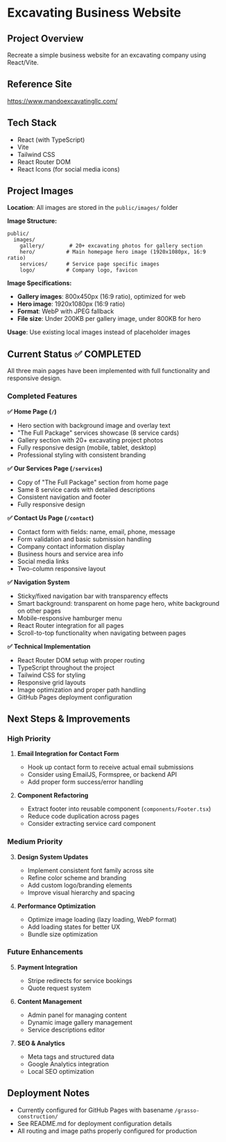 # Excavating Business Website

## Project Overview
Recreate a simple business website for an excavating company using React/Vite.

## Reference Site
https://www.mandoexcavatingllc.com/

## Tech Stack
- React (with TypeScript)
- Vite
- Tailwind CSS
- React Router DOM
- React Icons (for social media icons)

## Project Images
**Location**: All images are stored in the `public/images/` folder

**Image Structure:**
```
public/
  images/
    gallery/        # 20+ excavating photos for gallery section
    hero/          # Main homepage hero image (1920x1080px, 16:9 ratio)
    services/      # Service page specific images
    logo/          # Company logo, favicon
```

**Image Specifications:**
- **Gallery images**: 800x450px (16:9 ratio), optimized for web
- **Hero image**: 1920x1080px (16:9 ratio)
- **Format**: WebP with JPEG fallback
- **File size**: Under 200KB per gallery image, under 800KB for hero

**Usage**: Use existing local images instead of placeholder images

## Current Status ✅ COMPLETED
All three main pages have been implemented with full functionality and responsive design.

### Completed Features

**✅ Home Page (`/`)**
- Hero section with background image and overlay text
- "The Full Package" services showcase (8 service cards)
- Gallery section with 20+ excavating project photos
- Fully responsive design (mobile, tablet, desktop)
- Professional styling with consistent branding

**✅ Our Services Page (`/services`)**
- Copy of "The Full Package" section from home page
- Same 8 service cards with detailed descriptions
- Consistent navigation and footer
- Fully responsive design

**✅ Contact Us Page (`/contact`)**
- Contact form with fields: name, email, phone, message
- Form validation and basic submission handling
- Company contact information display
- Business hours and service area info
- Social media links
- Two-column responsive layout

**✅ Navigation System**
- Sticky/fixed navigation bar with transparency effects
- Smart background: transparent on home page hero, white background on other pages
- Mobile-responsive hamburger menu
- React Router integration for all pages
- Scroll-to-top functionality when navigating between pages

**✅ Technical Implementation**
- React Router DOM setup with proper routing
- TypeScript throughout the project
- Tailwind CSS for styling
- Responsive grid layouts
- Image optimization and proper path handling
- GitHub Pages deployment configuration

## Next Steps & Improvements

### High Priority
1. **Email Integration for Contact Form**
   - Hook up contact form to receive actual email submissions
   - Consider using EmailJS, Formspree, or backend API
   - Add proper form success/error handling

2. **Component Refactoring**
   - Extract footer into reusable component (`components/Footer.tsx`)
   - Reduce code duplication across pages
   - Consider extracting service card component

### Medium Priority
3. **Design System Updates**
   - Implement consistent font family across site
   - Refine color scheme and branding
   - Add custom logo/branding elements
   - Improve visual hierarchy and spacing

4. **Performance Optimization**
   - Optimize image loading (lazy loading, WebP format)
   - Add loading states for better UX
   - Bundle size optimization

### Future Enhancements
5. **Payment Integration**
   - Stripe redirects for service bookings
   - Quote request system

6. **Content Management**
   - Admin panel for managing content
   - Dynamic image gallery management
   - Service descriptions editor

7. **SEO & Analytics**
   - Meta tags and structured data
   - Google Analytics integration
   - Local SEO optimization

## Deployment Notes
- Currently configured for GitHub Pages with basename `/grasso-construction/`
- See README.md for deployment configuration details
- All routing and image paths properly configured for production